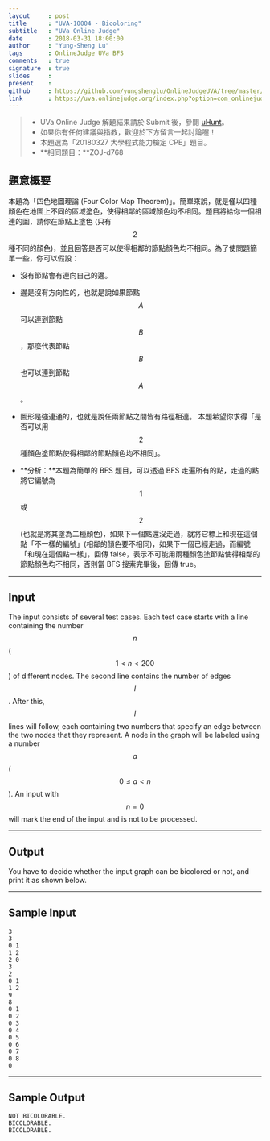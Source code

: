 ```yaml
---
layout     : post
title      : "UVA-10004 - Bicoloring"
subtitle   : "UVa Online Judge"
date       : 2018-03-31 18:00:00
author     : "Yung-Sheng Lu"
tags       : OnlineJudge UVa BFS
comments   : true
signature  : true
slides     : 
present    :
github     : https://github.com/yungshenglu/OnlineJudgeUVA/tree/master/UVA-10420
link       : https://uva.onlinejudge.org/index.php?option=com_onlinejudge&Itemid=8&page=show_problem&problem=945
---
```


> * UVa Online Judge 解題結果請於 Submit 後，參閱 [uHunt](https://uhunt.onlinejudge.org/)。
> * 如果你有任何建議與指教，歡迎於下方留言一起討論喔！
> * 本題選為「20180327 大學程式能力檢定 CPE」題目。
> * **相同題目：**ZOJ-d768

## 題意概要

本題為「四色地圖理論 (Four Color Map Theorem)」。簡單來說，就是僅以四種顏色在地圖上不同的區域塗色，使得相鄰的區域顏色均不相同。題目將給你一個相連的圖，請你在節點上塗色 (只有 $$2$$ 種不同的顏色)，並且回答是否可以使得相鄰的節點顏色均不相同。為了使問題簡單一些，你可以假設：
* 沒有節點會有連向自己的邊。
* 邊是沒有方向性的，也就是說如果節點 $$A$$ 可以連到節點 $$B$$，那麼代表節點 $$B$$ 也可以連到節點 $$A$$。
* 圖形是強連通的，也就是說任兩節點之間皆有路徑相連。
本題希望你求得「是否可以用 $$2$$ 種顏色塗節點使得相鄰的節點顏色均不相同」。

* **分析：**本題為簡單的 BFS 題目，可以透過 BFS 走遍所有的點，走過的點將它編號為 $$1$$ 或 $$2$$ (也就是將其塗為二種顏色)，如果下一個點還沒走過，就將它標上和現在這個點「不一樣的編號」(相鄰的顏色要不相同)，如果下一個已經走過，而編號「和現在這個點一樣」，回傳 false，表示不可能用兩種顏色塗節點使得相鄰的節點顏色均不相同，否則當 BFS 搜索完畢後，回傳 true。

---
## Input

The input consists of several test cases. Each test case starts with a line containing the number $$n$$ ($$1 < n < 200$$) of different nodes. The second line contains the number of edges $$l$$. After this, $$l$$ lines will follow, each containing two numbers that specify an edge between the two nodes that they represent. A node in the graph will be labeled using a number $$a$$ ($$0 \le a < n$$). An input with $$n = 0$$ will mark the end of the input and is not to be processed.

---
## Output

You have to decide whether the input graph can be bicolored or not, and print it as shown below.

---
## Sample Input

```
3
3
0 1
1 2
2 0
3
2
0 1
1 2
9
8
0 1
0 2
0 3
0 4
0 5
0 6
0 7
0 8
0
```

---
## Sample Output

```
NOT BICOLORABLE.
BICOLORABLE.
BICOLORABLE.
```
